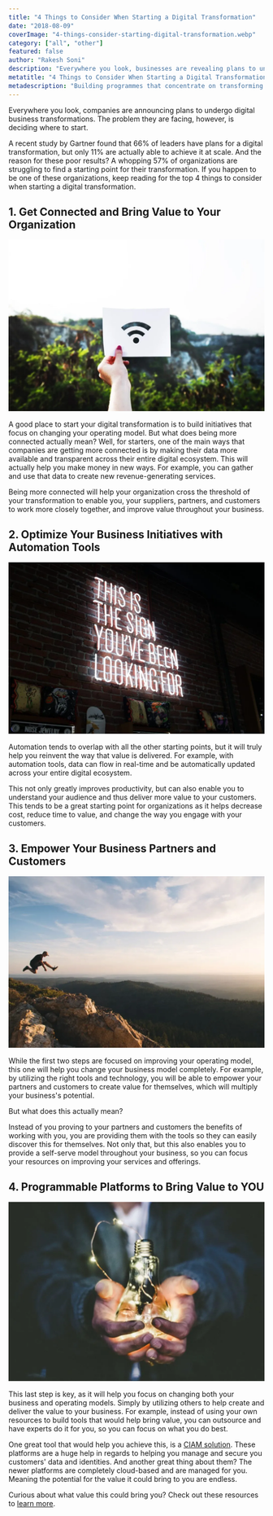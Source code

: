 ```yaml
---
title: "4 Things to Consider When Starting a Digital Transformation"
date: "2018-08-09"
coverImage: "4-things-consider-starting-digital-transformation.webp"
category: ["all", "other"]
featured: false 
author: "Rakesh Soni"
description: "Everywhere you look, businesses are revealing plans to undergo digital business transformations. The problem they are facing, though is deciding where to start."
metatitle: "4 Things to Consider When Starting a Digital Transformation"
metadescription: "Building programmes that concentrate on transforming the operating model is a good place to start the digital transformation."
---
```


Everywhere you look, companies are announcing plans to undergo digital business transformations. The problem they are facing, however, is deciding where to start. 

A recent study by Gartner found that 66% of leaders have plans for a digital transformation, but only 11% are actually able to achieve it at scale. And the reason for these poor results? A whopping 57% of organizations are struggling to find a starting point for their transformation. If you happen to be one of these organizations, keep reading for the top 4 things to consider when starting a digital transformation.

## 1\. Get Connected and Bring Value to Your Organization

![rawpixel](rawpixel-268378-unsplash-1024x683.webp)

A good place to start your digital transformation is to build initiatives that focus on changing your operating model. But what does being more connected actually mean? Well, for starters, one of the main ways that companies are getting more connected is by making their data more available and transparent across their entire digital ecosystem. This will actually help you make money in new ways. For example, you can gather and use that data to create new revenue-generating services.

Being more connected will help your organization cross the threshold of your transformation to enable you, your suppliers, partners, and customers to work more closely together, and improve value throughout your business.

## 2\. Optimize Your Business Initiatives with Automation Tools

![](austin-chan-275638-unsplash-1024x683.webp)

Automation tends to overlap with all the other starting points, but it will truly help you reinvent the way that value is delivered. For example, with automation tools, data can flow in real-time and be automatically updated across your entire digital ecosystem.

This not only greatly improves productivity, but can also enable you to understand your audience and thus deliver more value to your customers. This tends to be a great starting point for organizations as it helps decrease cost, reduce time to value, and change the way you engage with your customers.

## 3\. Empower Your Business Partners and Customers

![](jordan-mcqueen-99269-unsplash-1024x683.webp)

While the first two steps are focused on improving your operating model, this one will help you change your business model completely. For example, by utilizing the right tools and technology, you will be able to empower your partners and customers to create value for themselves, which will multiply your business's potential.

But what does this actually mean?

Instead of you proving to your partners and customers the benefits of working with you, you are providing them with the tools so they can easily discover this for themselves. Not only that, but this also enables you to provide a self-serve model throughout your business, so you can focus your resources on improving your services and offerings.

## 4\. Programmable Platforms to Bring Value to YOU

![riccardo-annandale](riccardo-annandale-140624-unsplash-e1533839787184-1024x714.webp)

This last step is key, as it will help you focus on changing both your business and operating models. Simply by utilizing others to help create and deliver the value to your business. For example, instead of using your own resources to build tools that would help bring value, you can outsource and have experts do it for you, so you can focus on what you do best. 

One great tool that would help you achieve this, is a [CIAM solution](https://www.loginradius.com/blog/identity/guide-choosing-right-ciam-solution/). These platforms are a huge help in regards to helping you manage and secure you customers' data and identities. And another great thing about them? The newer platforms are completely cloud-based and are managed for you. Meaning the potential for the value it could bring to you are endless.

Curious about what value this could bring you? Check out these resources to [learn more](https://www.loginradius.com/customer-identity-management-b2c-ciam/).
